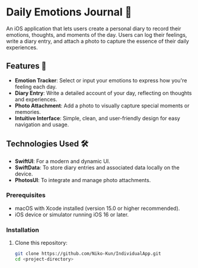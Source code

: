 # Daily Emotions Journal 📖  

An iOS application that lets users create a personal diary to record their emotions, thoughts, and moments of the day. Users can log their feelings, write a diary entry, and attach a photo to capture the essence of their daily experiences.  

## Features 🌟  

- **Emotion Tracker**: Select or input your emotions to express how you're feeling each day.  
- **Diary Entry**: Write a detailed account of your day, reflecting on thoughts and experiences.  
- **Photo Attachment**: Add a photo to visually capture special moments or memories.  
- **Intuitive Interface**: Simple, clean, and user-friendly design for easy navigation and usage.  

## Technologies Used 🛠  

- **SwiftUI**: For a modern and dynamic UI.  
- **SwiftData**: To store diary entries and associated data locally on the device.  
- **PhotosUI**: To integrate and manage photo attachments.  

### Prerequisites  

- macOS with Xcode installed (version 15.0 or higher recommended).  
- iOS device or simulator running iOS 16 or later.  

### Installation  

1. Clone this repository:  
   ```bash
   git clone https://github.com/Niko-Kun/IndividualApp.git
   cd <project-directory>
